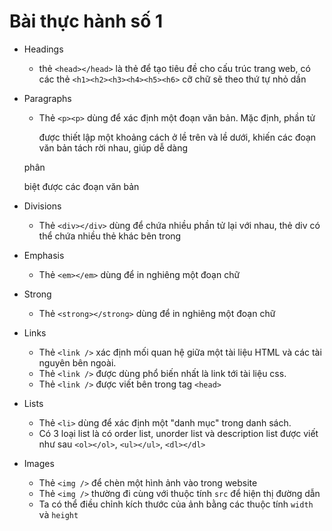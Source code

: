 # Bài thực hành số 1

- Headings
  - thẻ `<head></head>` là thẻ để tạo tiêu đề cho cấu trúc trang web, có các thẻ `<h1><h2><h3><h4><h5><h6>` cỡ chữ sẽ theo thứ tự nhỏ dần
- Paragraphs
  - Thẻ `<p><p>` dùng để xác định một đoạn văn bản. Mặc định, phần tử <p> được thiết lập một khoảng cách ở lề trên và lề dưới, khiến các đoạn văn bản tách rời nhau, giúp dễ dàng
  
  phân 
  
    biệt được các đoạn văn bản
- Divisions
  - Thẻ `<div></div>` dùng để chứa nhiều phần tử lại với nhau, thẻ div có thể chứa nhiều thẻ khác bên trong
- Emphasis
  - Thẻ `<em></em>` dùng để in nghiêng một đoạn chữ
- Strong
  - Thẻ `<strong></strong>` dùng để in nghiêng một đoạn chữ
- Links
  - Thẻ `<link />` xác định mối quan hệ giữa một tài liệu HTML và các tài nguyên bên ngoài.
  - Thẻ `<link />` được dùng phổ biến nhất là link tới tài liệu css.
  - Thẻ `<link />` được viết bên trong tag `<head>`
- Lists
  - Thẻ `<li>` dùng để xác định một "danh mục" trong danh sách.
  - Có 3 loại list là có order list, unorder list và description list được viết như sau `<ol></ol>`, `<ul></ul>`, `<dl></dl>`
- Images
  - Thẻ `<img />` để chèn một hình ảnh vào trong website
  - Thẻ `<img />` thường đi cùng với thuộc tính `src` để hiện thị đường dẫn
  - Ta có thể điều chỉnh kích thước của ảnh bằng các thuộc tính `width` và `height`

